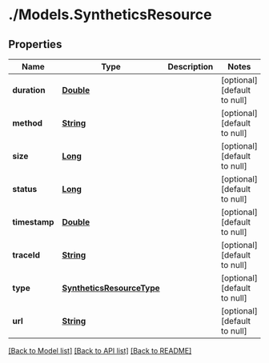 # ./Models.SyntheticsResource
## Properties

Name | Type | Description | Notes
------------ | ------------- | ------------- | -------------
**duration** | [**Double**][1] |  | [optional] [default to null]
**method** | [**String**][2] |  | [optional] [default to null]
**size** | [**Long**][3] |  | [optional] [default to null]
**status** | [**Long**][3] |  | [optional] [default to null]
**timestamp** | [**Double**][1] |  | [optional] [default to null]
**traceId** | [**String**][2] |  | [optional] [default to null]
**type** | [**SyntheticsResourceType**][4] |  | [optional] [default to null]
**url** | [**String**][2] |  | [optional] [default to null]

[[Back to Model list]][5] [[Back to API list]][6] [[Back to README]][7]

[1]: double.md
[2]: string.md
[3]: long.md
[4]: SyntheticsResourceType.md
[5]: ../README.md#documentation-for-models
[6]: ../README.md#documentation-for-api-endpoints
[7]: ../README.md
